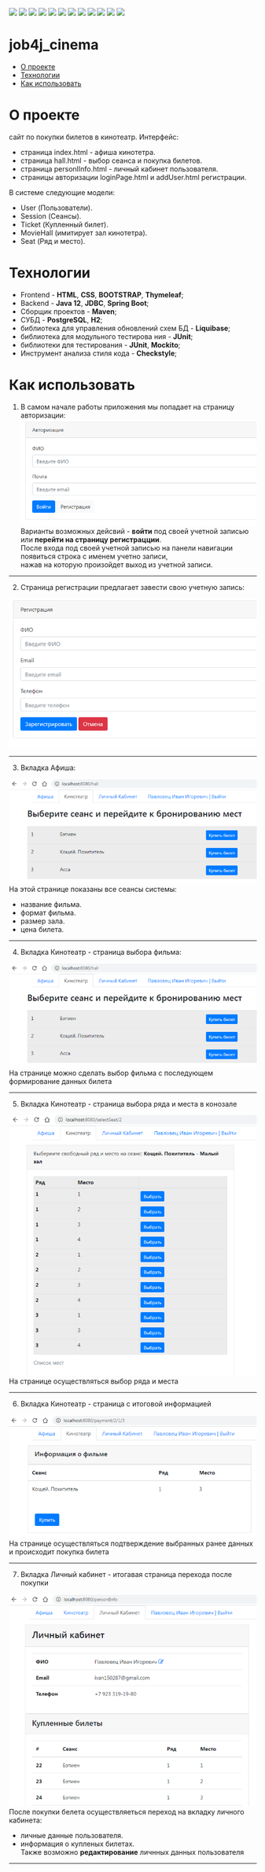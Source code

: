 ![](https://img.shields.io/badge/Java-%3E%3D%208-orange)
![](https://img.shields.io/badge/Maven-3-red)
![](https://img.shields.io/badge/Spring%20boot-%202.5.2-green)
![](https://img.shields.io/badge/-Bootstrap-blueviolet)
![](https://img.shields.io/badge/-Thymeleaf-darkgreen)
![](https://img.shields.io/badge/PostgreSQL-%3E%3D%209-informational)
![](https://img.shields.io/badge/-JDBC-blue)
![](https://img.shields.io/badge/-H2%20-blueviolet)
![](https://img.shields.io/badge/-Liquibase-blue)
![](https://img.shields.io/badge/JUnit-%3E%3D%204-yellowgreen)
![](https://img.shields.io/badge/-Mockito-brightgreen)
![](https://img.shields.io/badge/-checkstyle-lightgrey)

# job4j_cinema

 - [О проекте]()
 - [Технологии]() 
 - [Как использовать]()  

О проекте
=
сайт по покупки билетов в кинотеатр. Интерфейс:<br>

 - страница index.html - афиша кинотетра.<br>
 - страница hall.html - выбор сеанса и покупка билетов.<br>
 - страница personlInfo.html - личный кабинет пользователя.<br>
 - страницы авторизации loginPage.html и addUser.html регистрации.<br>

В системе следующие модели: 
- User (Пользователи).<br>
- Session (Сеансы).<br>
- Ticket (Купленный билет).<br>
- MovieHall (имитирует зал кинотетра).<br>
- Seat (Ряд и место).<br>

Технологии
=
 * Frontend - **HTML**, **CSS**, **BOOTSTRAP**, **Thymeleaf**;
 * Backend - **Java 12**, **JDBC**, **Spring Boot**;
 * Сборщик проектов - **Maven**;
 * СУБД - **PostgreSQL**, **H2**;
 * библиотека для управления обновлений схем БД - **Liquibase**;
 * библиотека для модульного тестирова    ния - **JUnit**;
 * библиотеки для тестирования - **JUnit**, **Mockito**;
 * Инструмент анализа стиля кода - **Checkstyle**;

Как использовать
=
1. В самом начале работы приложения мы попадает на страницу авторизации:<br>
![Image of login](https://github.com/IvanPavlovets/job4j_cinema/blob/master/images/loginPage.png)<br>
Варианты возможных дейсвий - **войти** под своей учетной записью или **перейти на страницу регистрацции**. <br>
После входа под своей учетной записью на панели навигации появиться строка с именем учетно записи,<br>
нажав на которую произойдет выход из учетной записи.<br>
___

2. Страница регистрации предлагает завести свою учетную запись:<br>

![Image of registration](https://github.com/IvanPavlovets/job4j_cinema/blob/master/images/registration.png)<br>
___

3. Вкладка Афиша:<br>

![Image of index](https://github.com/IvanPavlovets/job4j_cinema/blob/master/images/hall.png)<br>
На этой странице показаны все сеансы системы:<br>
 - название фильма.<br> 
 - формат фильма.<br> 
 - размер зала.<br> 
 - цена билета.<br> 
___

4. Вкладка Кинотеатр - страница выбора фильма:<br>

![Image of hall](https://github.com/IvanPavlovets/job4j_cinema/blob/master/images/hall.png)<br>
На странице можно сделать выбор фильма с последующем формирование данных билета<br> 
___

5. Вкладка Кинотеатр - страница выбора ряда и места в конозале<br>

![Image of selectSeat](https://github.com/IvanPavlovets/job4j_cinema/blob/master/images/seats.png)<br>
На странице осуществляться выбор ряда и места<br> 
___

6. Вкладка Кинотеатр - страница с итоговой информацией<br>

![Image of selectSeat](https://github.com/IvanPavlovets/job4j_cinema/blob/master/images/payment.png)<br>
На странице осуществляться подтверждение выбранных ранее данных и происходит покупка билета<br> 
___

7. Вкладка Личный кабинет - итогавая страница перехода после покупки<br>

![Image of personalInfo](https://github.com/IvanPavlovets/job4j_cinema/blob/master/images/personalInfo.png)<br>
После покупки белета осуществляеться переход на вкладку личного кабинета:<br>
 - личные данные пользователя.<br> 
 - информация о купленых билетах.<br> 
Также возможно **редактирование** личнных данных пользователя
___
